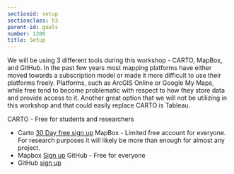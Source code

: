 ```yaml
---
sectionid: setup
sectionclass: h3
parent-id: goals
number: 1200
title: Setup
---
```

We will be using 3 different tools during this workshop - CARTO, MapBox, and GitHub. In the past few years most mapping platforms have either moved towards a subscription model or made it more difficult to use their platforms freely. Platforms, such as ArcGIS Online or Google My Maps, while free tend to become problematic with respect to how they store data and provide access to it. Another great option that we will not be utilizing in this workshop and that could easily replace CARTO is Tableau. 

CARTO - Free for students and researchers
+ Carto [30 Day free sign up](https://carto.com/signup/)
MapBox - Limited free account for everyone. For research purposes it will likely be more than enough for almost any project.
+ Mapbox [Sign up](https://www.mapbox.com/signup/)
GitHub - Free for everyone
+ GitHub [sign up](https://github.com/join?source=header-home)
